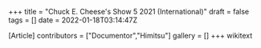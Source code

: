 +++
title = "Chuck E. Cheese's Show 5 2021 (International)"
draft = false
tags = []
date = 2022-01-18T03:14:47Z

[Article]
contributors = ["Documentor","Himitsu"]
gallery = []
+++
wikitext